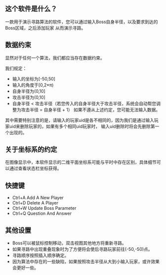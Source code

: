 ## 这个软件是什么？

一款用于演示寻路算法的软件，您可以通过输入Boss自身半径，以及要求到达的Boss区域，之后添加玩家 从而演示寻路。

## 数据约束

显然对于任何一个算法，我们都应当存在数据约束。

我们规定：
+ 输入的坐标为[-50,50]
+ 输入的角度于[0,2*π)
+ 自身半径为(0,10]
+ 攻击半径为(0,10]
+ 自身半径 < 攻击半径（若您传入的自身半径大于攻击半径，系统会自动帮您调整为攻击半径 = 自身半径 + 1）
如果不遵从上述约定，您可能无法输入数据。
  
其中需要特别注意的是，请输入的玩家uid是各不相同的，因为我们是通过输入玩家uid来删除玩家的，如果有多个相同uid玩家时，
输入uid删除时将会先删除第一个出现的。

## 关于坐标系的约定
在图像显示中，本软件显示的二维平面坐标系可能与平时中存在区别，具体细节可以通过查看状态栏坐标获得。

## 快捷键
+ Ctrl+A  Add A New Player
+ Ctrl+D Delete A Player
+ Ctrl+W Update Boss Parameter
+ Ctrl+Q Question And Answer

## 其他设置
+ Boss可以被鼠标控制移动，双击视图其他地方将重新寻路。
+ 如果寻路中出现重叠现象时为了方便将会使后寻路玩家前往(-50,-50)点。
+ 寻路顺序按照插入顺序确定。
+ 因为算法中存在的一些缺陷，如果按照攻击半径从大到小输入玩家，或许效果会更好一些。
